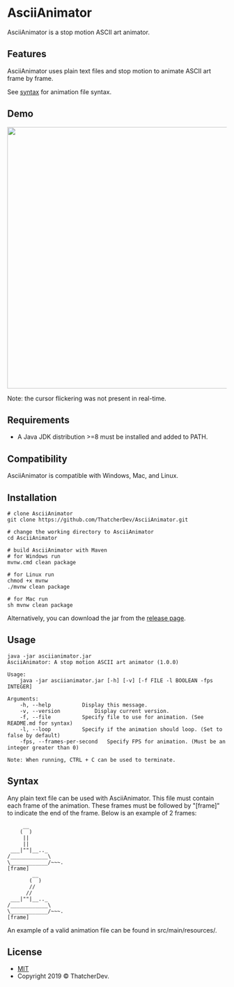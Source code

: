 # AsciiAnimator
AsciiAnimator is a stop motion ASCII art animator.

## Features
AsciiAnimator uses plain text files and stop motion to animate ASCII art frame by frame.

See [syntax](https://github.com/ThatcherDev/AsciiAnimator#syntax) for animation file syntax.

## Demo
<a href="https://asciinema.org/a/wZ8jpm9NfuRTgC8pz8bwTYpD1" target="_blank"><img src="https://asciinema.org/a/wZ8jpm9NfuRTgC8pz8bwTYpD1.svg" width="600"/></a>

Note: the cursor flickering was not present in real-time.

## Requirements
- A Java JDK distribution >=8 must be installed and added to PATH.

## Compatibility
AsciiAnimator is compatible with Windows, Mac, and Linux.

## Installation
```
# clone AsciiAnimator
git clone https://github.com/ThatcherDev/AsciiAnimator.git

# change the working directory to AsciiAnimator
cd AsciiAnimator

# build AsciiAnimator with Maven
# for Windows run
mvnw.cmd clean package

# for Linux run
chmod +x mvnw
./mvnw clean package

# for Mac run
sh mvnw clean package
```

Alternatively, you can download the jar from the [release page](https://github.com/ThatcherDev/AsciiAnimator/releases).

## Usage
```
java -jar asciianimator.jar
AsciiAnimator: A stop motion ASCII art animator (1.0.0)

Usage:
	java -jar asciianimator.jar [-h] [-v] [-f FILE -l BOOLEAN -fps INTEGER]

Arguments:
	-h, --help			Display this message.
	-v, --version			Display current version.
	-f, --file			Specify file to use for animation. (See README.md for syntax)
	-l, --loop			Specify if the animation should loop. (Set to false by default)
	-fps, --frames-per-second	Specify FPS for animation. (Must be an integer greater than 0)

Note: When running, CTRL + C can be used to terminate.
```

## Syntax
Any plain text file can be used with AsciiAnimator.
This file must contain each frame of the animation.
These frames must be followed by "[frame]" to indicate the end of the frame.
Below is an example of 2 frames:
```
     __
    (  )
     ||
     ||
 ___|""|__.._
/____________\
\____________/~~~.
[frame]
        __
       (  )
       //
      //
 ___|""|__.._
/____________\
\____________/~~~.
[frame]
```
An example of a valid animation file can be found in src/main/resources/.

## License
- [MIT](https://choosealicense.com/licenses/mit/)
- Copyright 2019 ©️ ThatcherDev.
